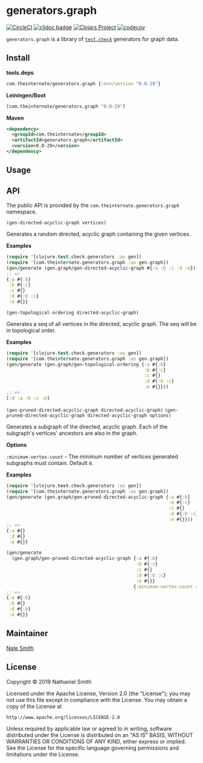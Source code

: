 # generators.graph

[![CircleCI](https://circleci.com/gh/nwjsmith/generators.graph.svg?style=svg)](https://circleci.com/gh/nwjsmith/generators.graph) [![cljdoc badge](https://cljdoc.org/badge/com.theinternate/generators.graph)](https://cljdoc.org/d/com.theinternate/generators.graph) [![Clojars Project](https://img.shields.io/clojars/v/com.theinternate/generators.graph.svg)](https://clojars.org/com.theinternate/generators.graph) [![codecov](https://codecov.io/gh/nwjsmith/generators.graph/branch/master/graph/badge.svg)](https://codecov.io/gh/nwjsmith/generators.graph)

`generators.graph` is a library of [`test.check`](https://github.com/clojure/test.check) generators for graph data.

## Install

**tools.deps**

```clojure
com.theinternate/generators.graph {:mvn/version "0.0-29"}
```

**Leiningen/Boot**

```clojure
[com.theinternate/generators.graph "0.0-29"]
```

**Maven**

```xml
<dependency>
  <groupId>com.theinternate</groupId>
  <artifactId>generators.graph</artifactId>
  <version>0.0-29</version>
</dependency>
```

## Usage

## API

The public API is provided by the `com.theinternate.generators.graph` namespace.

`(gen-directed-acyclic-graph vertices)`

Generates a random directed, acyclic graph containing the given vertices.

**Examples**

```clojure
(require '[clojure.test.check.generators :as gen])
(require '[com.theinternate.generators.graph :as gen.graph])
(gen/generate (gen.graph/gen-directed-acyclic-graph #{:a :b :c :d :e}))
;; =>
{:a #{:b}
 :b #{:c}
 :c #{}
 :d #{:b :c}
 :e #{}}
```

`(gen-topological-ordering directed-acyclic-graph)`

Generates a seq of all vertices in the directed, acyclic graph. The seq will be in topological order.

**Examples**

```clojure
(require '[clojure.test.check.generators :as gen])
(require '[com.theinternate.generators.graph :as gen.graph])
(gen/generate (gen.graph/gen-topological-ordering {:a #{:b}
                                                   :b #{:c}
                                                   :c #{}
                                                   :d #{:b :c}
                                                   :e #{}}))
;; =>
[:d :a :b :c :e]
```

`(gen-pruned-directed-acyclic-graph directed-acyclic-graph)`
`(gen-pruned-directed-acyclic-graph directed-acyclic-graph options)`

Generates a subgraph of the directed, acyclic graph. Each of the subgraph's vertices' ancestors are also in the graph.

**Options**

`:minimum-vertex-count` - The minimum number of vertices generated subgraphs must contain. Default `0`.

**Examples**

```clojure
(require '[clojure.test.check.generators :as gen])
(require '[com.theinternate.generators.graph :as gen.graph])
(gen/generate (gen.graph/gen-pruned-directed-acyclic-graph {:a #{:b}
                                                            :b #{:c}
                                                            :c #{}
                                                            :d #{:b :c}
                                                            :e #{}}))
;; =>
{:a #{}
 :d #{}
 :e #{}}

(gen/generate
  (gen.graph/gen-pruned-directed-acyclic-graph {:a #{:b}
                                                :b #{:c}
                                                :c #{}
                                                :d #{:b :c}
                                                :e #{}}
                                               {:minimum-vertex-count 4}))
;; =>
{:a #{:b}
 :b #{}
 :d #{:b}
 :e #{}}
```

## Maintainer

[Nate Smith](http://theinternate.com)

## License

Copyright © 2019 Nathaniel Smith

Licensed under the Apache License, Version 2.0 (the "License"); you may not use this file except in compliance with the License. You may obtain a copy of the License at

```
http://www.apache.org/licenses/LICENSE-2.0
```

Unless required by applicable law or agreed to in writing, software distributed under the License is distributed on an "AS IS" BASIS, WITHOUT WARRANTIES OR CONDITIONS OF ANY KIND, either express or implied. See the License for the specific language governing permissions and limitations under the License.
